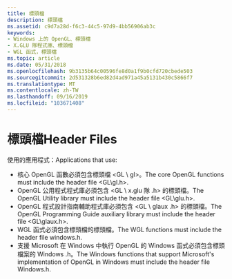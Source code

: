 ```yaml
---
title: 標頭檔
description: 標頭檔
ms.assetid: c9d7a28d-f6c3-44c5-97d9-4bb56906ab3c
keywords:
- Windows 上的 OpenGL、標頭檔
- X.GLU 隊程式庫、標頭檔
- WGL 函式，標頭檔
ms.topic: article
ms.date: 05/31/2018
ms.openlocfilehash: 9b3135b64c00596fe8d0a1f9b0cfd720cbede503
ms.sourcegitcommit: 2d531328b6ed82d4ad971a45a5131b430c5866f7
ms.translationtype: MT
ms.contentlocale: zh-TW
ms.lasthandoff: 09/16/2019
ms.locfileid: "103671408"
---
```

# <a name="header-files"></a><span data-ttu-id="5dde1-106">標頭檔</span><span class="sxs-lookup"><span data-stu-id="5dde1-106">Header Files</span></span>

<span data-ttu-id="5dde1-107">使用的應用程式：</span><span class="sxs-lookup"><span data-stu-id="5dde1-107">Applications that use:</span></span>

-   <span data-ttu-id="5dde1-108">核心 OpenGL 函數必須包含標頭檔 <GL \\ gl>。</span><span class="sxs-lookup"><span data-stu-id="5dde1-108">The core OpenGL functions must include the header file <GL\\gl.h>.</span></span>
-   <span data-ttu-id="5dde1-109">OpenGL 公用程式程式庫必須包含 <GL \\ x.glu 隊 .h> 的標頭檔。</span><span class="sxs-lookup"><span data-stu-id="5dde1-109">The OpenGL Utility library must include the header file <GL\\glu.h>.</span></span>
-   <span data-ttu-id="5dde1-110">OpenGL 程式設計指南輔助程式庫必須包含 <GL \\ glaux .h> 的標頭檔。</span><span class="sxs-lookup"><span data-stu-id="5dde1-110">The OpenGL Programming Guide auxiliary library must include the header file <GL\\glaux.h>.</span></span>
-   <span data-ttu-id="5dde1-111">WGL 函式必須包含標頭檔的標頭檔。</span><span class="sxs-lookup"><span data-stu-id="5dde1-111">The WGL functions must include the header file windows.h.</span></span>
-   <span data-ttu-id="5dde1-112">支援 Microsoft 在 Windows 中執行 OpenGL 的 Windows 函式必須包含標頭檔案的 Windows .h。</span><span class="sxs-lookup"><span data-stu-id="5dde1-112">The Windows functions that support Microsoft's implementation of OpenGL in Windows must include the header file Windows.h.</span></span>

 

 




